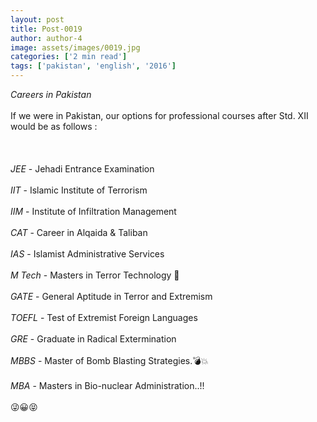 ```yaml
---
layout: post
title: Post-0019
author: author-4
image: assets/images/0019.jpg
categories: ['2 min read']
tags: ['pakistan', 'english', '2016']
---
```

*Careers in Pakistan*  <br>
   <br>
 If we were in Pakistan, our options for professional courses after Std. XII would be as follows :  <br>
   <br>
   <br>
   <br>
 *JEE* - Jehadi  Entrance Examination  <br>
   <br>
 *IIT* - Islamic Institute of Terrorism  <br>
   <br>
 *IIM* - Institute of Infiltration Management  <br>
   <br>
 *CAT* - Career in Alqaida & Taliban  <br>
   <br>
 *IAS* - Islamist  Administrative  Services  <br>
   <br>
 *M Tech* - Masters in Terror Technology 🔫  <br>
   <br>
 *GATE* - General Aptitude in Terror and Extremism  <br>
   <br>
 *TOEFL* - Test of Extremist Foreign Languages  <br>
   <br>
 *GRE* - Graduate in  Radical  Extermination  <br>
   <br>
 *MBBS* - Master of Bomb Blasting Strategies.💣💥  <br>
   <br>
 *MBA* - Masters  in  Bio-nuclear  Administration..!!  <br>
   <br>
 😜😀😝